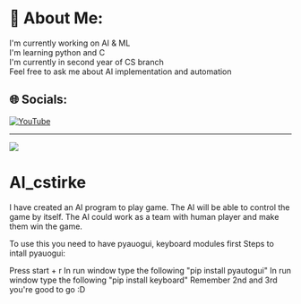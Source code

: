 # 💫 About Me:
I'm currently working on AI & ML<br>I'm learning python and C<br>I'm currently in second year of CS branch<br>Feel free to ask me about AI implementation and automation


## 🌐 Socials:
 [![YouTube](https://img.shields.io/badge/YouTube-%23FF0000.svg?logo=YouTube&logoColor=white)](https://www.youtube.com/channel/UCCjdXFKa_bzIrlwjuZP39YA?sub_confirmation=1) 

---
[![](https://visitcount.itsvg.in/api?id=Harshit28j&icon=0&color=0)](https://visitcount.itsvg.in)

<!-- Proudly created with GPRM ( https://gprm.itsvg.in ) -->
# AI_cstirke
I have created an AI program to play game. The AI will be able to control the game by itself. The AI could work as a team with human player and make them win the game.

To use this you need to have pyauogui, keyboard modules first Steps to intall pyauogui:

Press start + r
In run window type the following "pip install pyautogui"
In run window type the following "pip install keyboard"
Remember 2nd and 3rd you're good to go :D
